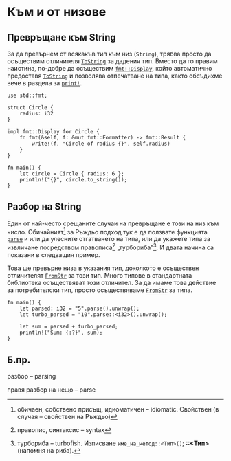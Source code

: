 # Към и от низове

## Превръщане към String

За да превърнем от всякакъв тип към низ (`String`), трябва просто да осъществим
отличителя [`ToString`] за дадения тип. Вместо да го правим наистина, по-добре
да осъществим [`fmt::Display`][Display], който автоматично предоставя
[`ToString`] и позволява отпечатване на типа, както обсъдихме вече в раздела за
[`print!`][print].

```rust,editable
use std::fmt;

struct Circle {
    radius: i32
}

impl fmt::Display for Circle {
    fn fmt(&self, f: &mut fmt::Formatter) -> fmt::Result {
        write!(f, "Circle of radius {}", self.radius)
    }
}

fn main() {
    let circle = Circle { radius: 6 };
    println!("{}", circle.to_string());
}
```

## Разбор на String

Един от най-често срещаните случаи на превръщане е този на низ към число.
Обичайният[^idiomatic] за Ръждьо подход тук е да ползвате функцията [`parse`] и
или да улесните отгатването на типа, или да укажете типа за извличане
посредством правописа[^syntax] „турбориба”[^turbofish]. И двата начина са
показани в следващия пример.

Това ще превърне низа в указания тип, доколкото е осъществен отличителят
[`FromStr`] за този тип. Много типове в стандартната библиотека осъществяват
този отличител. За да имаме това действие за потребителски тип, просто
осъществяваме [`FromStr`] за типа.

```rust,editable
fn main() {
    let parsed: i32 = "5".parse().unwrap();
    let turbo_parsed = "10".parse::<i32>().unwrap();

    let sum = parsed + turbo_parsed;
    println!("Sum: {:?}", sum);
}
```
## Б.пр.

разбор – parsing

правя разбор на нещо – parse

[^idiomatic]: обичаен, собствено присъщ, идиоматичен – idiomatic. Свойствен (в случая – свойствен на
  Ръждьо)  

[^syntax]: правопис, синтаксис – syntax

[^turbofish]: турбориба – turbofish. Изписване `име_на_метод::<Тип>()`; **::<Тип>** (напомня на риба).

[`ToString`]: https://doc.rust-lang.org/std/string/trait.ToString.html
[Display]: https://doc.rust-lang.org/std/fmt/trait.Display.html
[print]: ../hello/print.md
[`parse`]: https://doc.rust-lang.org/std/primitive.str.html#method.parse
[`FromStr`]: https://doc.rust-lang.org/std/str/trait.FromStr.html
